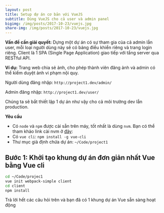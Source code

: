 ```yaml
---
layout: post
title: Setup dự án cơ bản với VueJS
subtitle: Dùng VueJS cho cả user và admin panel
bigimg: /img/posts/2017-10-23/vuejs.jpg
share-img: /img/posts/2017-10-23/vuejs.jpg
---
```


**Vấn đề cần giải quyết:** Dựng một dự án có sự tham gia của cả admin lẫn user, mỗi loại người dùng này sẽ có bảng điều khiển riêng và trang login riêng. Client là 1 SPA (Single Page Application) giao tiếp với tầng server qua RESTful API.

**Ví dụ:** Trang web chia sẻ ảnh, cho phép thành viên đăng ảnh và admin có thể kiểm duyệt ảnh vi phạm nội quy.

Người dùng đăng nhập: `http://project1.dev/admin/`

Admin đăng nhập: `http://project1.dev/user/`

Chúng ta sẽ bắt thiết lập 1 dự án như vậy cho cả môi trường dev lẫn production.

**Yêu cầu**

* Có `node` và `npm` được cài sẵn trên máy, tốt nhất là dùng `nvm`. Bạn có thể tham khảo link cài nvm ở [đây](https://github.com/creationix/nvm):
* Có `vue cli`: `npm install -g vue-cli`
* Thư mục giả định chứa dự án: `~/Code/project1`


## Bước 1: Khởi tạo khung dự án đơn giản nhất Vue bằng Vue cli

```bash
cd ~/Code/projec1
vue init webpack-simple client
cd client
npm install
```

Trả lời hết các câu hỏi trên và bạn đã có 1 khung dự án Vue sẵn sàng hoạt động